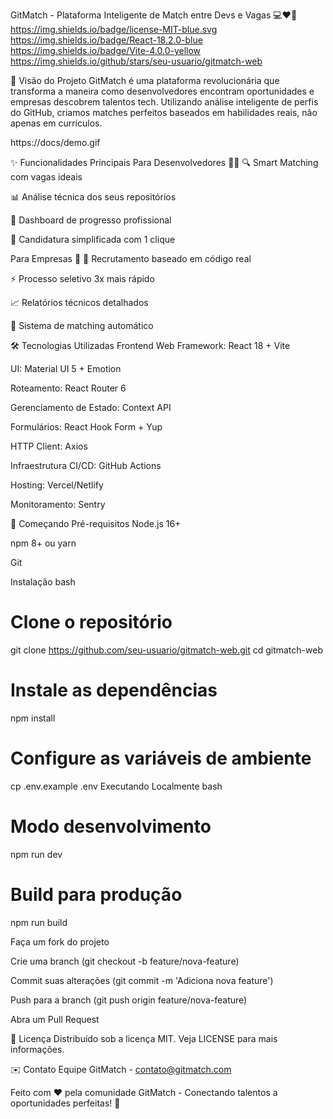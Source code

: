 GitMatch - Plataforma Inteligente de Match entre Devs e Vagas 💻❤️👔
https://img.shields.io/badge/license-MIT-blue.svg
https://img.shields.io/badge/React-18.2.0-blue
https://img.shields.io/badge/Vite-4.0.0-yellow
https://img.shields.io/github/stars/seu-usuario/gitmatch-web

📌 Visão do Projeto
GitMatch é uma plataforma revolucionária que transforma a maneira como desenvolvedores encontram oportunidades e empresas descobrem talentos tech. Utilizando análise inteligente de perfis do GitHub, criamos matches perfeitos baseados em habilidades reais, não apenas em currículos.

https://docs/demo.gif

✨ Funcionalidades Principais
Para Desenvolvedores 👨‍💻
🔍 Smart Matching com vagas ideais

📊 Análise técnica dos seus repositórios

🚀 Dashboard de progresso profissional

💼 Candidatura simplificada com 1 clique

Para Empresas 🏢
🎯 Recrutamento baseado em código real

⚡ Processo seletivo 3x mais rápido

📈 Relatórios técnicos detalhados

🤖 Sistema de matching automático

🛠 Tecnologias Utilizadas
Frontend Web
Framework: React 18 + Vite

UI: Material UI 5 + Emotion

Roteamento: React Router 6

Gerenciamento de Estado: Context API

Formulários: React Hook Form + Yup

HTTP Client: Axios

Infraestrutura
CI/CD: GitHub Actions

Hosting: Vercel/Netlify

Monitoramento: Sentry

🚀 Começando
Pré-requisitos
Node.js 16+

npm 8+ ou yarn

Git

Instalação
bash
# Clone o repositório
git clone https://github.com/seu-usuario/gitmatch-web.git
cd gitmatch-web

# Instale as dependências
npm install

# Configure as variáveis de ambiente
cp .env.example .env
Executando Localmente
bash
# Modo desenvolvimento
npm run dev

# Build para produção
npm run build

Faça um fork do projeto

Crie uma branch (git checkout -b feature/nova-feature)

Commit suas alterações (git commit -m 'Adiciona nova feature')

Push para a branch (git push origin feature/nova-feature)

Abra um Pull Request

📄 Licença
Distribuído sob a licença MIT. Veja LICENSE para mais informações.

✉️ Contato
Equipe GitMatch - contato@gitmatch.com

Feito com ❤️ pela comunidade GitMatch - Conectando talentos a oportunidades perfeitas! 🚀
